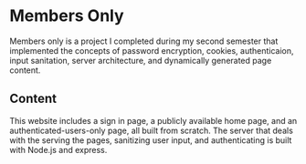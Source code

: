 # Members Only
Members only is a project I completed during my second semester that implemented the concepts of password encryption, cookies, authenticaion, input sanitation, server architecture, and dynamically generated page content.
## Content
This website includes a sign in page, a publicly available home page, and an authenticated-users-only page, all built from scratch. The server that deals with the serving the pages, sanitizing user input, and authenticating is built with Node.js and express.
